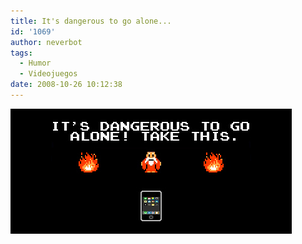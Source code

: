 ```yaml
---
title: It's dangerous to go alone...
id: '1069'
author: neverbot
tags:
  - Humor
  - Videojuegos
date: 2008-10-26 10:12:38
---
```


![Zelda](./its-dangerous-to-go-alone/zelda_dangerous.png "Zelda")